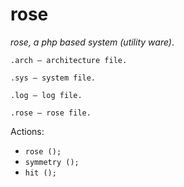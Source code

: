 # rose
_*rose, a php based system (utility ware)*_.

`.arch — architecture file.`

`.sys — system file.`

`.log — log file.`

`.rose — rose file.`

Actions:
- `rose ();`
- `symmetry ();`
- `hit ();`
